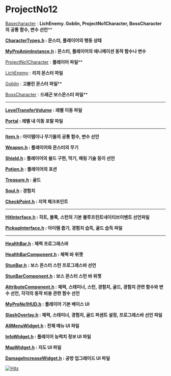 # ProjectNo12
[Basecharacter](https://github.com/xodnr7727/ProjectNo12/blob/master/ProjectNo1/Public/Characters/BaseCharacter.h) : **LichEnemy. Goblin, ProjectNo1Character, BossCharacter의 공통 함수, 변수 선언****

**[CharacterTypes.h](https://github.com/xodnr7727/ProjectNo12/blob/master/ProjectNo1/Public/CharacterTypes.h) : 몬스터, 플레이어의 행동 상태**

**[MyProAnimInstance.h](https://github.com/xodnr7727/ProjectNo12/blob/master/ProjectNo1/Public/MyProAnimInstance.h) : **몬스터, 플레이어의 애니메이션 동작 함수나 변수****

[ProjectNo1Character](https://github.com/xodnr7727/ProjectNo12/blob/master/ProjectNo1/ProjectNo1Character.h) : **플레이어 파일****

[LichEnemy](https://github.com/xodnr7727/ProjectNo12/blob/master/ProjectNo1/LichEnemy.h) : **리치 몬스터 파일**

[Goblin](https://github.com/xodnr7727/ProjectNo12/blob/master/ProjectNo1/Public/Goblin.h) : **고블린 몬스터 파일****

[BossCharacter](https://github.com/xodnr7727/ProjectNo12/blob/master/ProjectNo1/Public/BossCharacter.h) : **드래곤 보스몬스터 파일****

---

**[LevelTransferVolume](https://github.com/xodnr7727/ProjectNo12/blob/master/ProjectNo1/LevelTransferVolume.h) : 레벨 이동 파일**

**[Portal](https://github.com/xodnr7727/ProjectNo12/blob/master/ProjectNo1/Public/Portal.h) : 레벨 내 이동 포탈 파일**

---

**[Item.h](https://github.com/xodnr7727/ProjectNo12/blob/master/ProjectNo1/Public/Item.h) : 아이템이나 무기들의 공통 함수, 변수 선언**

**[Weapon.h](https://github.com/xodnr7727/ProjectNo12/blob/master/ProjectNo1/Public/Weapons/Weapon.h) : 플레이어와 몬스터의 무기**

**[Shield.h](https://github.com/xodnr7727/ProjectNo12/blob/master/ProjectNo1/Public/Weapons/Shield.h) : 플레이어의 쉴드 구현, 막기, 패링 기술 등이 선언**

**[Potion.h](https://github.com/xodnr7727/ProjectNo12/blob/master/ProjectNo1/Public/Weapons/Potion.h) : 플레이어의 포션**

**[Treasure.h](https://github.com/xodnr7727/ProjectNo12/blob/master/ProjectNo1/Public/Items/Treasure.h) : 골드**

**[Soul.h](https://github.com/xodnr7727/ProjectNo12/blob/master/ProjectNo1/Public/Soul.h) : 경험치**

**[CheckPoint.h](https://github.com/xodnr7727/ProjectNo12/blob/master/ProjectNo1/Public/CheckPoint.h) : 지역 체크포인트**

---

**[HitInterface.h](https://github.com/xodnr7727/ProjectNo12/blob/master/ProjectNo1/Public/Interfaces/HitInterface.h) : 히트, 블록, 스턴의 기본 블루프린트네이티브이벤트 선언파일**

**[PickupInterface.h](https://github.com/xodnr7727/ProjectNo12/blob/master/ProjectNo1/Public/Interfaces/PickupInterface.h) : 아이템 줍기, 경험치 습득, 골드 습득 파일**

---

**[HealthBar.h](https://github.com/xodnr7727/ProjectNo12/blob/master/ProjectNo1/Public/HUD/HealthBar.h) : 체력 프로그래스바** 

**[HealthBarComponent.h](https://github.com/xodnr7727/ProjectNo12/blob/master/ProjectNo1/Public/HUD/HealthBarComponent.h) : 체력 바 위젯** 

**[StunBar.h](https://github.com/xodnr7727/ProjectNo12/blob/master/ProjectNo1/Public/HUD/StunBar.h) : 보스 몬스터 스턴 프로그래스바 선언**

**[StunBarComponent.h](https://github.com/xodnr7727/ProjectNo12/blob/master/ProjectNo1/Public/HUD/StunBarComponent.h) : 보스 몬스터 스턴 바 위젯**

**[AttributeComponent.h](https://github.com/xodnr7727/ProjectNo12/blob/master/ProjectNo1/Public/Components/AttributeComponent.h) : 체력, 스태미너, 스턴, 경험치, 골드, 경험치 관련 함수와 변수 선언, 각각의 동작 비용 관련 함수 선언**

**[MyProNo1HUD.h](https://github.com/xodnr7727/ProjectNo12/blob/master/ProjectNo1/Public/HUD/MyProNo1HUD.h) : 플레이어 기본 베이스 UI**

**[SlashOverlay.h](https://github.com/xodnr7727/ProjectNo12/blob/master/ProjectNo1/Public/HUD/SlashOverlay.h) : 체력, 스태미너, 경험치, 골드 퍼센트 설정, 프로그래스바 선언 파일**

**[AllMenuWidget.h](https://github.com/xodnr7727/ProjectNo12/blob/master/ProjectNo1/Public/HUD/AllMenuWidget.h) : 전체 메뉴 UI 파일**

**[InfoWidget.h](https://github.com/xodnr7727/ProjectNo12/blob/master/ProjectNo1/Public/HUD/InfoWidget.h) : 플레이어 능력치 정보 UI 파일**

**[MapWidget.h](https://github.com/xodnr7727/ProjectNo12/blob/master/ProjectNo1/Public/HUD/MapWidget.h) : 지도 UI 파일**

**[DamageIncreaseWidget.h](https://github.com/xodnr7727/ProjectNo12/blob/master/ProjectNo1/Public/HUD/DamageIncreaseWidget.h) : 공방 업그레이드 UI 파일**

[![Hits](https://hits.seeyoufarm.com/api/count/incr/badge.svg?url=https%3A%2F%2Fgithub.com%2Fxodnr7727%2FTaeWook&count_bg=%2379C83D&title_bg=%23555555&icon=&icon_color=%23E7E7E7&title=hits&edge_flat=false)](https://hits.seeyoufarm.com)
